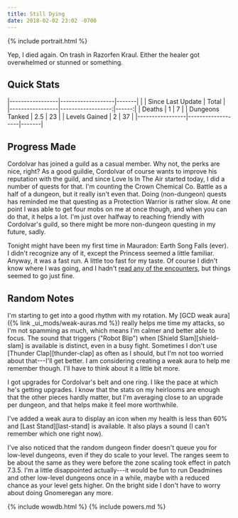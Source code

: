 ```yaml
---
title: Still Dying
date: 2018-02-02 23:02 -0700
---
```

{% include portrait.html %}

Yep, I died again. On trash in Razorfen Kraul. Either the healer got overwhelmed or stunned or something.

## Quick Stats

|-----------------|-------------------|-------|
|                 | Since Last Update | Total |
|-----------------|------------------:|------:|
| Deaths          | 1                 | 7     |
| Dungeons Tanked | 2.5               | 23    |
| Levels Gained   | 2                 | 37    |
|-----------------|-------------------|-------|

## Progress Made

Cordolvar has joined a guild as a casual member. Why not, the perks are nice, right? As a good guildie, Cordolvar of course wants to improve his reputation with the guild, and since Love Is In The Air started today, I did a number of quests for that. I'm counting the Crown Chemical Co. Battle as a half of a dungeon, but it really isn't even that. Doing (non-dungeon) quests has reminded me that questing as a Protection Warrior is rather slow. At one point I was able to get four mobs on me at once though, and when you can do that, it helps a lot. I'm just over halfway to reaching friendly with Cordolvar's guild, so there might be more non-dungeon questing in my future, sadly.

Tonight might have been my first time in Mauradon: Earth Song Falls (ever). I didn't recognize any of it, except the Princess seemed a little familiar. Anyway, it was a fast run. A little too fast for my taste. Of course I didn't know where I was going, and I hadn't [read any of the encounters](http://quickdungeon.com/maraudon-earth-song-falls/), but things seemed to go just fine.

## Random Notes

I'm starting to get into a good rhythm with my rotation. My [GCD weak aura]({% link _ui_mods/weak-auras.md %}) really helps me time my attacks, so I'm not spamming as much, which means I'm calmer and better able to focus. The sound that triggers ("Robot Blip") when [Shield Slam][shield-slam] is available is distinct, even in a busy fight. Sometimes I don't use [Thunder Clap][thunder-clap] as often as I should, but I'm not too worried about that---I'll get better. I am considering creating a weak aura to help me remember though. I'll have to think about it a little bit more.

I got upgrades for Cordolvar's belt and one ring. I like the pace at which he's getting upgrades. I know that the stats on my heirlooms are enough that the other pieces hardly matter, but I'm averaging close to an upgrade per dungeon, and that helps make it feel more worthwhile.

I've added a weak aura to display an icon when my health is less than 60% and [Last Stand][last-stand] is available. It also plays a sound (I can't remember which one right now).

I've also noticed that the random dungeon finder doesn't queue you for low-level dungeons, even if they do scale to your level. The ranges seem to be about the same as they were before the zone scaling took effect in patch 7.3.5. I'm a little disappointed actually---it would be fun to run Deadmines and other low-level dungeons once in a while, maybe with a reduced chance as your level gets higher. On the bright side I don't have to worry about doing Gnomeregan any more.

{% include wowdb.html %}
{% include powers.md %}
